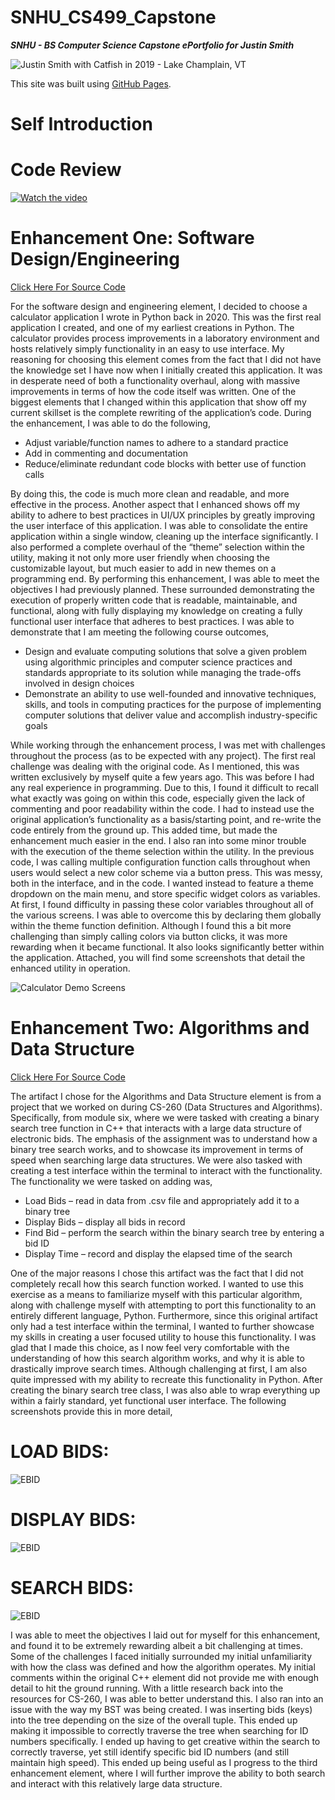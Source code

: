 # SNHU_CS499_Capstone
***SNHU - BS Computer Science Capstone ePortfolio for Justin Smith***

![Justin Smith with Catfish in 2019 - Lake Champlain, VT](./Pictures/catfish.jpg)

This site was built using [GitHub Pages](https://pages.github.com/).

# Self Introduction



# Code Review
[![Watch the video](https://img.youtube.com/vi/5JeJtqMttag/0.jpg)](https://www.youtube.com/watch?v=5JeJtqMttag)

# Enhancement One: Software Design/Engineering
[Click Here For Source Code](https://github.com/JurassicJaws1989/SNHU_CS499_Capstone/tree/main/Software_Engineering_and_Design)

For the software design and engineering element, I decided to choose a calculator application I wrote in Python back in 2020. This was the first real application I created, and one of my earliest creations in Python. The calculator provides process improvements in a laboratory environment and hosts relatively simply functionality in an easy to use interface. 
My reasoning for choosing this element comes from the fact that I did not have the knowledge set I have now when I initially created this application. It was in desperate need of both a functionality overhaul, along with massive improvements in terms of how the code itself was written. One of the biggest elements that I changed within this application that show off my current skillset is the complete rewriting of the application’s code. During the enhancement, I was able to do the following,
*	Adjust variable/function names to adhere to a standard practice
*	Add in commenting and documentation
*	Reduce/eliminate redundant code blocks with better use of function calls

By doing this, the code is much more clean and readable, and more effective in the process. 
Another aspect that I enhanced shows off my ability to adhere to best practices in UI/UX principles by greatly improving the user interface of this application. I was able to consolidate the entire application within a single window, cleaning up the interface significantly. I also performed a complete overhaul of the “theme” selection within the utility, making it not only more user friendly when choosing the customizable layout, but much easier to add in new themes on a programming end. 
By performing this enhancement, I was able to meet the objectives I had previously planned. These surrounded demonstrating the execution of properly written code that is readable, maintainable, and functional, along with fully displaying my knowledge on creating a fully functional user interface that adheres to best practices. I was able to demonstrate that I am meeting the following course outcomes,

* Design and evaluate computing solutions that solve a given problem using algorithmic principles and computer science practices and standards appropriate to its solution while managing the trade-offs involved in design choices
* Demonstrate an ability to use well-founded and innovative techniques, skills, and tools in computing practices for the purpose of implementing computer solutions that deliver value and accomplish industry-specific goals
  
While working through the enhancement process, I was met with challenges throughout the process (as to be expected with any project). The first real challenge was dealing with the original code. As I mentioned, this was written exclusively by myself quite a few years ago. This was before I had any real experience in programming. Due to this, I found it difficult to recall what exactly was going on within this code, especially given the lack of commenting and poor readability within the code. I had to instead use the original application’s functionality as a basis/starting point, and re-write the code entirely from the ground up. This added time, but made the enhancement much easier in the end. 
I also ran into some minor trouble with the execution of the theme selection within the utility. In the previous code, I was calling multiple configuration function calls throughout when users would select a new color scheme via a button press. This was messy, both in the interface, and in the code. I wanted instead to feature a theme dropdown on the main menu, and store specific widget colors as variables. At first, I found difficulty in passing these color variables throughout all of the various screens. I was able to overcome this by declaring them globally within the theme function definition. Although I found this a bit more challenging than simply calling colors via button clicks, it was more rewarding when it became functional. It also looks significantly better within the application. 
Attached, you will find some screenshots that detail the enhanced utility in operation. 

![Calculator Demo Screens](./Pictures/Calc_Demo.JPG)

# Enhancement Two: Algorithms and Data Structure
[Click Here For Source Code](https://github.com/JurassicJaws1989/SNHU_CS499_Capstone/tree/main/Algorithms_and_Data_Structures)

The artifact I chose for the Algorithms and Data Structure element is from a project that we worked on during CS-260 (Data Structures and Algorithms). Specifically, from module six, where we were tasked with creating a binary search tree function in C++ that interacts with a large data structure of electronic bids. The emphasis of the assignment was to understand how a binary tree search works, and to showcase its improvement in terms of speed when searching large data structures. We were also tasked with creating a test interface within the terminal to interact with the functionality. The functionality we were tasked on adding was,
*	Load Bids – read in data from .csv file and appropriately add it to a binary tree
*	Display Bids – display all bids in record
*	Find Bid – perform the search within the binary search tree by entering a bid ID
*	Display Time – record and display the elapsed time of the search

One of the major reasons I chose this artifact was the fact that I did not completely recall how this search function worked. I wanted to use this exercise as a means to familiarize myself with this particular algorithm, along with challenge myself with attempting to port this functionality to an entirely different language, Python. Furthermore, since this original artifact only had a test interface within the terminal, I wanted to further showcase my skills in creating a user focused utility to house this functionality. I was glad that I made this choice, as I now feel very comfortable with the understanding of how this search algorithm works, and why it is able to drastically improve search times. Although challenging at first, I am also quite impressed with my ability to recreate this functionality in Python.
After creating the binary search tree class, I was also able to wrap everything up within a fairly standard, yet functional user interface. The following screenshots provide this in more detail,

# LOAD BIDS:
![EBID](./Pictures/Load_Bids.png)

# DISPLAY BIDS:
![EBID](./Pictures/Display_Bids.png)

# SEARCH BIDS:
![EBID](./Pictures/Search_Bids.png)

I was able to meet the objectives I laid out for myself for this enhancement, and found it to be extremely rewarding albeit a bit challenging at times. Some of the challenges I faced initially surrounded my initial unfamiliarity with how the class was defined and how the algorithm operates. My initial comments within the original C++ element did not provide me with enough detail to hit the ground running. With a little research back into the resources for CS-260, I was able to better understand this. I also ran into an issue with the way my BST was being created. I was inserting bids (keys) into the tree depending on the size of the overall tuple. This ended up making it impossible to correctly traverse the tree when searching for ID numbers specifically. I ended up having to get creative within the search to correctly traverse, yet still identify specific bid ID numbers (and still maintain high speed). This ended up being useful as I progress to the third enhancement element, where I will further improve the ability to both search and interact with this relatively large data structure. 
